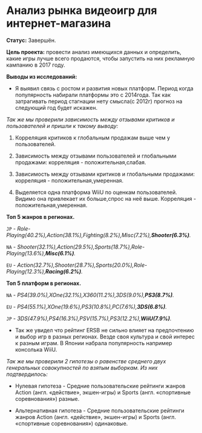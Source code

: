 # Анализ рынка видеоигр для интернет-магазина

**Статус:** Завершён.

**Цель проекта:** провести анализ имеющихся данных и определить, какие игры лучше всего продаются, чтобы запустить на них рекламную кампанию в 2017 году.

**Выводы из исследований:**

* Я выявил связь с ростом и развития новых платформ. Период когда популярность набирали платформы это с 2014года. Так как затрагивать период стагнации нету смысла(с 2012г) прогноз на следующий год будет искажен.

*Так же мы проверили зависимость между отзывами критиков и пользователей и пришли к такому выводу:*

1) Корреляция критиков к глобальным продажам выше чем у пользователей.

2) Зависимость между отзывами пользователей и глобальными продажами: корреляция - положительная,слабая.

3) Зависимость между отзывами критиков и глобальными продажами: корреляция - положительная,умеренная.

4) Выделяется одна платформа WiiU по оценкам пользователей. Видимо она привлекает их больше,спрос на неё выше. Корреляция - положительная,умеренная.
                                             
**Топ 5 жанров в регионах.**

`JP` - *Role-Playing(40.2%),Action(38.1%),Fighting(8.2%),Misc(7.2%),**Shooter(6.3%)**.*

`NA` - *Shooter(32.1%),Action(29.5%),Sports(18.7%),Role-Playing(13.6%),**Misc(6.1%)**.*

`EU` - *Action(32.7%),Shooter(28.7%),Sports(20.0%),Role-Playing(12.3%),**Racing(6.2%)**.*

**Топ 5 платформ в регионах.**

`NA` - *PS4(39.0%),XOne(32.1%),X360(11.2%),3DS(9.0%),**PS3(8.7%)**.*

`EU` - *PS4(55.1%),XOne(19.6%),PS3(10.8%),PC(7.6%),**3DS(6.8%)**.* 

`JP` - *3DS(47.9%),PS4(16.3%),PSV(15.7%),PS3(12.2%),**WiiU(7.9%)**.*

* Так же увидел что рейтинг ERSB не сильно влияет на предпочтению и выбор игр в разных регионах. Везде своя культура и свой интерес к разным играм. В Японии набрала популярность например консолька WiiU.

 *Так же мы проверили 2 гипотезы о равенстве среднего двух генеральных совокупностей по взятым выборкам. Из них подтвердилось:*

* Нулевая гипотеза - Средние пользовательские рейтинги жанров Action (англ. «действие», экшен-игры) и Sports (англ. «спортивные соревнования») разные.

* Альтернативная гипотеза - Средние пользовательские рейтинги жанров Action (англ. «действие», экшен-игры) и Sports (англ. «спортивные соревнования») одинаковые.
